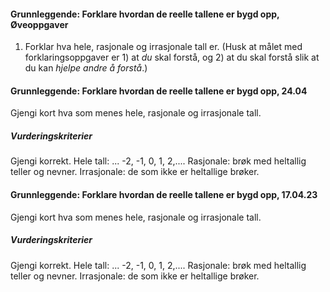 #### Grunnleggende: Forklare hvordan de reelle tallene er bygd opp,  Øveoppgaver

1. Forklar hva hele, rasjonale og irrasjonale tall er. (Husk at målet
   med forklaringsoppgaver er 1) at _du_ skal forstå, og 2) at du skal
   forstå slik at du kan _hjelpe andre å forstå_.)

#### Grunnleggende: Forklare hvordan de reelle tallene er bygd opp,  24.04

Gjengi kort hva som menes hele, rasjonale og irrasjonale tall.

##### Vurderingskriterier

Gjengi korrekt. Hele tall: ... -2, -1, 0, 1, 2,.... Rasjonale: brøk med heltallig teller og nevner. Irrasjonale: de som ikke er heltallige brøker.

#### Grunnleggende: Forklare hvordan de reelle tallene er bygd opp,  17.04.23

Gjengi kort hva som menes hele, rasjonale og irrasjonale tall.

##### Vurderingskriterier

Gjengi korrekt. Hele tall: ... -2, -1, 0, 1, 2,.... Rasjonale: brøk med heltallig teller og nevner. Irrasjonale: de som ikke er heltallige brøker.

